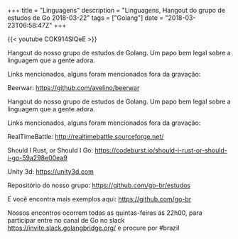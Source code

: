 +++
title = "Linguagens"
description = "Linguagens, Hangout do grupo de estudos de Go 2018-03-22"
tags = ["Golang"]
date = "2018-03-23T06:58:47Z"
+++

{{< youtube COK914SlQeE >}}

Hangout do nosso grupo de estudos de Golang.
Um papo bem legal sobre a linguagem que a gente adora.

Links mencionados, alguns foram mencionados fora da gravação:

Beerwar:
https://github.com/avelino/beerwar

Hangout do nosso grupo de estudos de Golang.
Um papo bem legal sobre a linguagem que a gente adora.

Links mencionados, alguns foram mencionados fora da gravação:

RealTimeBattle:
http://realtimebattle.sourceforge.net/

Should I Rust, or Should I Go:
https://codeburst.io/should-i-rust-or-should-i-go-59a298e00ea9

Unity 3d:
https://unity3d.com

Repositório do nosso grupo:
https://github.com/go-br/estudos

E você encontra mais exemplos aqui:
https://github.com/go-br

Nossos encontros ocorrem todas as quintas-feiras ás 22h00, para participar entre no canal de Go no slack https://invite.slack.golangbridge.org/ e procure por #brazil